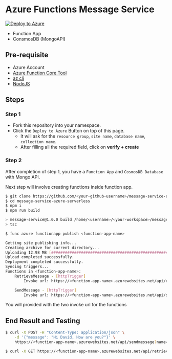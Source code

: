 # Azure Functions Message Service

[![Deploy to Azure](https://aka.ms/deploytoazurebutton)](https://portal.azure.com/#create/Microsoft.Template/uri/https%3A%2F%2Fraw.githubusercontent.com%2Fnavneetlal%2Fmessage-service-azure-serverless%2Fmain%2Fazuredeploy.json)

- Function App
- ConsmosDB (MongoAPI)

## Pre-requisite
- Azure Account
- [Azure Function Core Tool](https://docs.microsoft.com/en-us/azure/azure-functions/functions-run-local?tabs=linux%2Ccsharp%2Cbash#v2)
- [az cli](https://docs.microsoft.com/en-us/cli/azure/install-azure-cli)
- [NodeJS](https://nodejs.org/en/)

## Steps
### Step 1
- Fork this repository into your namespace.
- Click the `Deploy to Azure` Button on top of this page.
  - It will ask for the `resource group`, `site name`, `database name`, `collection name`.
  - After filling all the required field, click on **verify + create**

### Step 2
After completion of step 1, you have a `Function App` and `CosmosDB Database` with Mongo API. 

Next step will involve creating functions inside function app.

```bash
$ git clone https://github.com/<your-github-username>/message-service-azure-serverless
$ cd message-service-azure-serverless
$ npm i
$ npm run build

> message-service@1.0.0 build /home/<username>/<your-workspace>/message-service-azure-serverless
> tsc

$ func azure functionapp publish <function-app-name>

Getting site publishing info...
Creating archive for current directory...
Uploading 12.98 MB [##############################################################################]
Upload completed successfully.
Deployment completed successfully.
Syncing triggers...
Functions in <function-app-name>:
    RetrieveMessage - [httpTrigger]
        Invoke url: https://<function-app-name>.azurewebsites.net/api/retrievemessage

    SendMessage - [httpTrigger]
        Invoke url: https://<function-app-name>.azurewebsites.net/api/sendmessage

```

You will provided with the two invoke url for the functions

## End Result and Testing

```bash
$ curl -X POST -H "Content-Type: application/json" \
    -d '{"message": "Hi David, How are you?"}' \
    https://<function-app-name>.azurewebsites.net/api/sendmessage?name=David

$ curl -X GET https://<function-app-name>.azurewebsites.net/api/retrievemessage?name=David
```